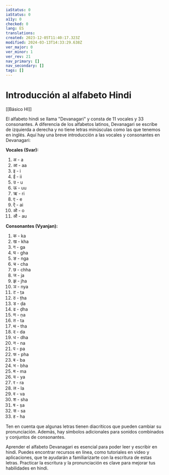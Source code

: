 ```yaml
---
iaStatus: 0
iaStatus: 0
a11y: 0
checked: 0
lang: ES
translations: 
created: 2023-12-05T11:40:17.323Z
modified: 2024-03-13T14:33:29.638Z
ver_major: 0
ver_minor: 1
ver_rev: 21
nav_primary: []
nav_secondary: []
tags: []
---
```

# Introducción al alfabeto Hindi

[[Básico HI]]

El alfabeto hindi se llama "Devanagari" y consta de 11 vocales y 33 consonantes. A diferencia de los alfabetos latinos, Devanagari se escribe de izquierda a derecha y no tiene letras minúsculas como las que tenemos en inglés. Aquí hay una breve introducción a las vocales y consonantes en Devanagari:

**Vocales (Svar):**

1. अ - a
2. आ - aa
3. इ - i
4. ई - ii
5. उ - u
6. ऊ - uu
7. ऋ - ri
8. ए - e
9. ऐ - ai
10. ओ - o
11. औ - au

**Consonantes (Vyanjan):**

1. क - ka
2. ख - kha
3. ग - ga
4. घ - gha
5. ङ - nga
6. च - cha
7. छ - chha
8. ज - ja
9. झ - jha
10. ञ - nya
11. ट - ṭa
12. ठ - ṭha
13. ड - ḍa
14. ढ - ḍha
15. ण - ṇa
16. त - ta
17. थ - tha
18. द - da
19. ध - dha
20. न - na
21. प - pa
22. फ - pha
23. ब - ba
24. भ - bha
25. म - ma
26. य - ya
27. र - ra
28. ल - la
29. व - va
30. श - sha
31. ष - ṣa
32. स - sa
33. ह - ha
    

Ten en cuenta que algunas letras tienen diacríticos que pueden cambiar su pronunciación. Además, hay símbolos adicionales para sonidos combinados y conjuntos de consonantes.

Aprender el alfabeto Devanagari es esencial para poder leer y escribir en hindi. Puedes encontrar recursos en línea, como tutoriales en video y aplicaciones, que te ayudarán a familiarizarte con la escritura de estas letras. Practicar la escritura y la pronunciación es clave para mejorar tus habilidades en hindi.